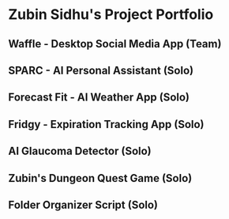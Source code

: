 # Zubin Sidhu's Project Portfolio

## Waffle - Desktop Social Media App (Team)

## SPARC - AI Personal Assistant (Solo)

## Forecast Fit - AI Weather App (Solo)

## Fridgy - Expiration Tracking App (Solo)

## AI Glaucoma Detector (Solo)

## Zubin's Dungeon Quest Game (Solo)

## Folder Organizer Script (Solo)
